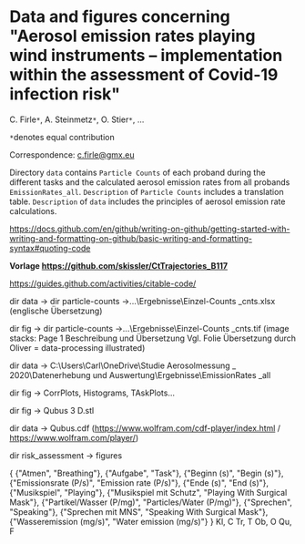 # Data and figures concerning "Aerosol emission rates playing wind instruments – implementation within the assessment of Covid-19 infection risk"
C. Firle`*`, A. Steinmetz`*`, O. Stier`*`, ...

`*`denotes equal contribution

Correspondence: c.firle@gmx.eu


Directory `data` contains `Particle Counts` of each proband during the different tasks and the calculated aerosol emission rates from all probands `EmissionRates_all`. `Description` of `Particle Counts` includes a translation table. `Description` of `data` includes the principles of aerosol emission rate calculations.



https://docs.github.com/en/github/writing-on-github/getting-started-with-writing-and-formatting-on-github/basic-writing-and-formatting-syntax#quoting-code

<b>Vorlage https://github.com/skissler/CtTrajectories_B117 </b>

https://guides.github.com/activities/citable-code/

dir data -> dir particle-counts ->...\Ergebnisse\Einzel-Counts _cnts.xlsx (englische Übersetzung)

dir fig -> dir particle-counts ->...\Ergebnisse\Einzel-Counts _cnts.tif (image stacks: Page 1 Beschreibung und Übersetzung Vgl. Folie Übersetzung durch Oliver = data-processing illustrated)

dir data -> C:\Users\Carl\OneDrive\Studie Aerosolmessung _ 2020\Datenerhebung und Auswertung\Ergebnisse\EmissionRates _all

dir fig ->  CorrPlots, Histograms, TAskPlots...

dir fig -> Qubus 3 D.stl

dir data -> Qubus.cdf  (https://www.wolfram.com/cdf-player/index.html / https://www.wolfram.com/player/)

dir risk_assessment -> figures

{
 {"Atmen", "Breathing"},
 {"Aufgabe", "Task"},
 {"Beginn (s)", "Begin (s)"},
 {"Emissionsrate (P/s)", "Emission rate (P/s)"},
 {"Ende (s)", "End (s)"},
 {"Musikspiel", "Playing"},
 {"Musikspiel mit Schutz", "Playing With Surgical Mask"},
 {"Partikel/Wasser (P/mg)", "Particles/Water (P/mg)"},
 {"Sprechen", "Speaking"},
 {"Sprechen mit MNS", "Speaking With Surgical Mask"},
 {"Wasseremission (mg/s)", "Water emission (mg/s)"}
}
Kl, C
Tr, T
Ob, O
Qu, F
